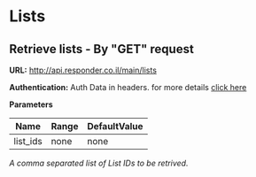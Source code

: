 # Lists

## Retrieve lists - By "GET" request

**URL:** http://api.responder.co.il/main/lists

**Authentication:** Auth Data in headers. for more details [click here](https://github.com/chenrosenblum/my-description/tree/master/Authentication/ )

**Parameters**
  
  | Name     | Range    | DefaultValue |
  | ---------|----------|--------------|
  | list_ids | none     | none         |
  
  *A comma separated list of List IDs to be retrived.*
